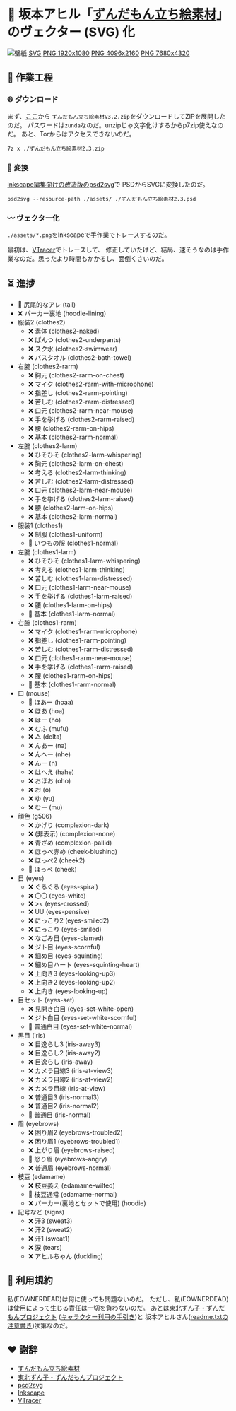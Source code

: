 # 🫛 坂本アヒル「[ずんだもん立ち絵素材](https://seiga.nicovideo.jp/seiga/im10788496)」のヴェクター (SVG) 化

![壁紙](https://eownerdead.github.io/zundamon/wallpaper.svg)
[SVG](https://eownerdead.github.io/zundamon/wallpaper.svg)
[PNG 1920x1080](https://eownerdead.github.io/zundamon/wallpaper-1920x1080.png)
[PNG 4096x2160](https://eownerdead.github.io/zundamon/wallpaper-4096x2160.png)
[PNG 7680x4320](https://eownerdead.github.io/zundamon/wallpaper-7680x4320.png)

## 🔨 作業工程

### 🌐 ダウンロード

まず、[ここ](https://ux.getuploader.com/s_ahiru/download/59)から
`ずんだもん立ち絵素材V3.2.zip`をダウンロードしてZIPを展開したのだ。
パスワードは`zunda`なのだ。unzipじゃ文字化けするからp7zip使えなのだ。
あと、Torからはアクセスできないのだ。

`7z x ./ずんだもん立ち絵素材2.3.zip`

### 🔀 変換

[inkscape編集向けの改造版のpsd2svg](https://github.com/eownerdead/psd2svg/)で
PSDからSVGに変換したのだ。

`psd2svg --resource-path ./assets/ ./ずんだもん立ち絵素材2.3.psd`

### 〰 ヴェクター化

`./assets/*.png`をInkscapeで手作業でトレースするのだ。

最初は、[VTracer](https://github.com/visioncortex/vtracer)でトレースして、
修正していたけど、結局、速そうなのは手作業なのだ。思ったより時間もかかるし、面倒くさいのだ。

## ⏳ 進捗

* 🫛 尻尾的なアレ (tail)
* ❌ パーカー裏地 (hoodie-lining)
* 服装2 (clothes2)
  * ❌ 素体 (clothes2-naked)
  * ❌ ぱんつ (clothes2-underpants)
  * ❌ スク水 (clothes2-swimwear)
  * ❌ バスタオル (clothes2-bath-towel)
* 右腕 (clothes2-rarm)
  * ❌ 胸元 (clothes2-rarm-on-chest)
  * ❌ マイク (clothes2-rarm-with-microphone)
  * ❌ 指差し (clothes2-rarm-pointing)
  * ❌ 苦しむ (clothes2-rarm-distressed)
  * ❌ 口元 (clothes2-rarm-near-mouse)
  * ❌ 手を挙げる (clothes2-rarm-raised)
  * ❌ 腰 (clothes2-rarm-on-hips)
  * ❌ 基本 (clothes2-rarm-normal)
* 左腕 (clothes2-larm)
  * ❌ ひそひそ (clothes2-larm-whispering)
  * ❌ 胸元 (clothes2-larm-on-chest)
  * ❌ 考える (clothes2-larm-thinking)
  * ❌ 苦しむ (clothes2-larm-distressed)
  * ❌ 口元 (clothes2-larm-near-mouse)
  * ❌ 手を挙げる (clothes2-larm-raised)
  * ❌ 腰 (clothes2-larm-on-hips)
  * ❌ 基本 (clothes2-larm-normal)
* 服装1 (clothes1)
  * ❌ 制服 (clothes1-uniform)
  * 🫛 いつもの服 (clothes1-normal)
* 左腕 (clothes1-larm)
  * ❌ ひそひそ (clothes1-larm-whispering)
  * ❌ 考える (clothes1-larm-thinking)
  * ❌ 苦しむ (clothes1-larm-distressed)
  * ❌ 口元 (clothes1-larm-near-mouse)
  * ❌ 手を挙げる (clothes1-larm-raised)
  * ❌ 腰 (clothes1-larm-on-hips)
  * 🫛 基本 (clothes1-larm-normal)
* 右腕 (clothes1-rarm)
  * ❌ マイク (clothes1-rarm-microphone)
  * ❌ 指差し (clothes1-rarm-pointing)
  * ❌ 苦しむ (clothes1-rarm-distressed)
  * ❌ 口元 (clothes1-rarm-near-mouse)
  * ❌ 手を挙げる (clothes1-rarm-raised)
  * ❌ 腰 (clothes1-rarm-on-hips)
  * 🫛 基本 (clothes1-rarm-normal)
* 口 (mouse)
  * 🫛 ほあー (hoaa)
  * ❌ ほあ (hoa)
  * ❌ ほー (ho)
  * ❌ むふ (mufu)
  * ❌ △ (delta)
  * ❌ んあー (na)
  * ❌ んへー (nhe)
  * ❌ んー (n)
  * ❌ はへえ (hahe)
  * ❌ おほお (oho)
  * ❌ お (o)
  * ❌ ゆ (yu)
  * ❌ むー (mu)
* 顔色 (g506)
  * ❌ かげり (complexion-dark)
  * ❌ (非表示) (complexion-none)
  * ❌ 青ざめ (complexion-pallid)
  * ❌ ほっぺ赤め (cheek-blushing)
  * ❌ ほっぺ2 (cheek2)
  * 🫛 ほっぺ (cheek)
* 目 (eyes)
  * ❌ ぐるぐる (eyes-spiral)
  * ❌ 〇〇 (eyes-white)
  * ❌ >< (eyes-crossed)
  * ❌ UU (eyes-pensive)
  * ❌ にっこり2 (eyes-smiled2)
  * ❌ にっこり (eyes-smiled)
  * ❌ なごみ目 (eyes-clamed)
  * ❌ ジト目 (eyes-scornful)
  * ❌ 細め目 (eyes-squinting)
  * ❌ 細め目ハート (eyes-squinting-heart)
  * ❌ 上向き3 (eyes-looking-up3)
  * ❌ 上向き2 (eyes-looking-up2)
  * ❌ 上向き (eyes-looking-up)
* 目セット (eyes-set)
  * ❌ 見開き白目 (eyes-set-white-open)
  * ❌ ジト白目 (eyes-set-white-scornful)
  * 🫛 普通白目 (eyes-set-white-normal)
* 黒目 (iris)
  * ❌ 目逸らし3 (iris-away3)
  * ❌ 目逸らし2 (iris-away2)
  * ❌ 目逸らし (iris-away)
  * ❌ カメラ目線3 (iris-at-view3)
  * ❌ カメラ目線2 (iris-at-view2)
  * ❌ カメラ目線 (iris-at-view)
  * ❌ 普通目3 (iris-normal3)
  * ❌ 普通目2 (iris-normal2)
  * 🫛 普通目 (iris-normal)
* 眉 (eyebrows)
  * ❌ 困り眉2 (eyebrows-troubled2)
  * ❌ 困り眉1 (eyebrows-troubled1)
  * ❌ 上がり眉 (eyebrows-raised)
  * 🫛 怒り眉 (eyebrows-angry)
  * ❌ 普通眉 (eyebrows-normal)
* 枝豆 (edamame)
  * ❌ 枝豆萎え (edamame-wilted)
  * 🫛 枝豆通常 (edamame-normal)
  * ❌ パーカー(裏地とセットで使用) (hoodie)
* 記号など (signs)
  * ❌ 汗3 (sweat3)
  * ❌ 汗2 (sweat2)
  * ❌ 汗1 (sweat1)
  * ❌ 涙 (tears)
  * ❌ アヒルちゃん (duckling)

## 🤝 利用規約

私(EOWNERDEAD)は何に使っても問題ないのだ。
ただし、私(EOWNERDEAD)は使用によって生じる責任は一切を負わないのだ。
あとは[東北ずん子・ずんだもんプロジェクト](https://zunko.jp)
([キャラクター利用の手引き](https://zunko.jp/guideline.html))と
坂本アヒルさん([readme.txtの注意書き](./readme-original.txt))次第なのだ。

## ❤️ 謝辞

* [ずんだもん立ち絵素材](https://seiga.nicovideo.jp/seiga/im10788496)
* [東北ずん子・ずんだもんプロジェクト](https://zunko.jp)
* [psd2svg](https://github.com/kyamagu/psd2svg)
* [Inkscape](https://inkscape.org)
* [VTracer](https://github.com/visioncortex/vtracer)
